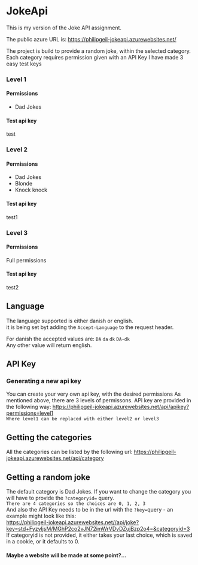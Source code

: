 # JokeApi
This is my version of the Joke API assignment.

The public azure URL is: https://philipgeil-jokeapi.azurewebsites.net/

The project is build to provide a random joke, within the selected category.
Each category requires permission given with an API Key
I have made 3 easy test keys

### Level 1
#### Permissions
* Dad Jokes
#### Test api key
test

### Level 2
#### Permissions
* Dad Jokes
* Blonde
* Knock knock
#### Test api key
test1

### Level 3
#### Permissions
Full permissions
#### Test api key
test2

## Language
The language supported is either danish or english. <br>
it is being set byt adding the `Accept-Language` to the request header. <br>

For danish the accepted values are: `DA` `da` `dk` `DA-dk` <br>
Any other value will return english.

## API Key
### Generating a new api key
You can create your very own api key, with the desired permissions
As mentioned above, there are 3 levels of permissons.
API key are provided in the following way:
https://philipgeil-jokeapi.azurewebsites.net/api/apikey?permissions=level1 <br>
`Where level1 can be replaced with either level2 or level3`

## Getting the categories
All the categories can be listed by the following url: 
https://philipgeil-jokeapi.azurewebsites.net/api/category

## Getting a random joke
The default category is Dad Jokes.
If you want to change the category you will have to provide the `?categoryid=` query. <br>
`There are 4 categories so the choices are 0, 1, 2, 3` <br>
And also the API Key needs to be in the url with the `?key=`query - an example might look like this: <br>
https://philipgeil-jokeapi.azurewebsites.net//api/joke?key=std+FyzvljsM/MGhP2co2vJN72imWrVDvDZujBzp2o4=&categoryid=3 <br>
If categoryid is not provided, it either takes your last choice, which is saved in a cookie, or it defaults to 0.


#### Maybe a website will be made at some point?...
